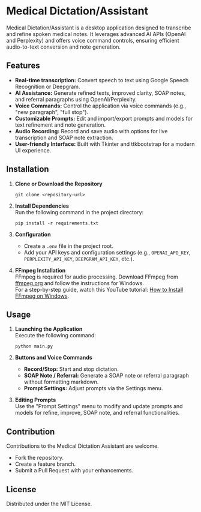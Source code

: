 # Medical Dictation/Assistant

Medical Dictation/Assistant is a desktop application designed to transcribe and refine spoken medical notes. It leverages advanced AI APIs (OpenAI and Perplexity) and offers voice command controls, ensuring efficient audio-to-text conversion and note generation.

## Features
- **Real-time transcription:** Convert speech to text using Google Speech Recognition or Deepgram.
- **AI Assistance:** Generate refined texts, improved clarity, SOAP notes, and referral paragraphs using OpenAI/Perplexity.
- **Voice Commands:** Control the application via voice commands (e.g., "new paragraph", "full stop").
- **Customizable Prompts:** Edit and import/export prompts and models for text refinement and note generation.
- **Audio Recording:** Record and save audio with options for live transcription and SOAP note extraction.
- **User-friendly Interface:** Built with Tkinter and ttkbootstrap for a modern UI experience.

## Installation

1. **Clone or Download the Repository**
   ```
   git clone <repository-url>
   ```

2. **Install Dependencies**  
   Run the following command in the project directory:
   ```
   pip install -r requirements.txt
   ```

3. **Configuration**  
   - Create a `.env` file in the project root.
   - Add your API keys and configuration settings (e.g., `OPENAI_API_KEY`, `PERPLEXITY_API_KEY`, `DEEPGRAM_API_KEY`, etc.).

4. **FFmpeg Installation**  
   FFmpeg is required for audio processing. Download FFmpeg from [ffmpeg.org](https://ffmpeg.org) and follow the instructions for Windows.  
   For a step-by-step guide, watch this YouTube tutorial: [How to Install FFmpeg on Windows](https://youtu.be/JR36oH35Fgg?si=MoabHE-pi3NrJo4U).

## Usage

1. **Launching the Application**  
   Execute the following command:
   ```
   python main.py
   ```

2. **Buttons and Voice Commands**  
   - **Record/Stop:** Start and stop dictation.
   - **SOAP Note / Referral:** Generate a SOAP note or referral paragraph without formatting markdown.
   - **Prompt Settings:** Adjust prompts via the Settings menu.

3. **Editing Prompts**  
   Use the "Prompt Settings" menu to modify and update prompts and models for refine, improve, SOAP note, and referral functionalities.

## Contribution

Contributions to the Medical Dictation Assistant are welcome.  
- Fork the repository.
- Create a feature branch.
- Submit a Pull Request with your enhancements.

## License

Distributed under the MIT License.

